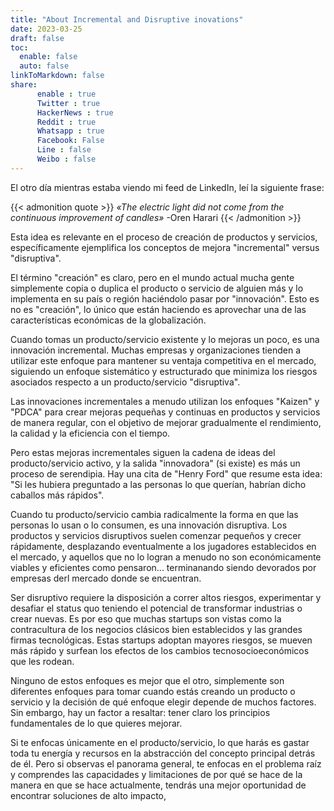 ```yaml
---
title: "About Incremental and Disruptive inovations"
date: 2023-03-25
draft: false
toc:
  enable: false
  auto: false
linkToMarkdown: false
share:
      enable : true
      Twitter : true
      HackerNews : true
      Reddit : true
      Whatsapp : true
      Facebook: False
      Line : false
      Weibo : false
---
```

El otro día mientras estaba viendo mi feed de LinkedIn, leí la siguiente frase:

{{< admonition quote >}}
*«The electric light did not come from the continuous improvement of candles»*
-Oren Harari
{{< /admonition >}}

Esta idea es relevante en el proceso de creación de productos y servicios, específicamente ejemplifica los conceptos de mejora "incremental" versus "disruptiva".

El término "creación" es claro, pero en el mundo actual mucha gente simplemente copia o duplica el producto o servicio de alguien más y lo implementa en su país o región haciéndolo pasar por "innovación". Esto es no es "creación", lo único que están haciendo es aprovechar una de las características económicas de la globalización.

Cuando tomas un producto/servicio existente y lo mejoras un poco, es una innovación incremental. Muchas empresas y organizaciones tienden a utilizar este enfoque para mantener su ventaja competitiva en el mercado, siguiendo un enfoque sistemático y estructurado que minimiza los riesgos asociados respecto a un producto/servicio "disruptiva".

Las innovaciones incrementales a menudo utilizan los enfoques "Kaizen" y "PDCA" para crear mejoras pequeñas y continuas en productos y servicios de manera regular, con el objetivo de mejorar gradualmente el rendimiento, la calidad y la eficiencia con el tiempo.

Pero estas mejoras incrementales siguen la cadena de ideas del producto/servicio activo, y la salida "innovadora" (si existe) es más un proceso de serendipia. Hay una cita de "Henry Ford" que resume esta idea: "Si les hubiera preguntado a las personas lo que querían, habrían dicho caballos más rápidos".

Cuando tu producto/servicio cambia radicalmente la forma en que las personas lo usan o lo consumen, es una innovación disruptiva. Los productos y servicios disruptivos suelen comenzar pequeños y crecer rápidamente, desplazando eventualmente a los jugadores establecidos en el mercado, y aquellos que no lo logran a menudo no son económicamente viables y eficientes como pensaron... terminanando siendo devorados por empresas derl mercado donde se encuentran.

Ser disruptivo requiere la disposición a correr altos riesgos, experimentar y desafiar el status quo teniendo el potencial de transformar industrias o crear nuevas. Es por eso que muchas startups son vistas como la contracultura de los negocios clásicos bien establecidos y las grandes firmas tecnológicas. Estas startups adoptan mayores riesgos, se mueven más rápido y surfean los efectos de los cambios tecnosocioeconómicos que les rodean.

Ninguno de estos enfoques es mejor que el otro, simplemente son diferentes enfoques para tomar cuando estás creando un producto o servicio y la decisión de qué enfoque elegir depende de muchos factores. Sin embargo, hay un factor a resaltar: tener claro los principios fundamentales de lo que quieres mejorar.

Si te enfocas únicamente en el producto/servicio, lo que harás es gastar toda tu energía y recursos en la abstracción del concepto principal detrás de él. Pero si observas el panorama general, te enfocas en el problema raíz y comprendes las capacidades y limitaciones de por qué se hace de la manera en que se hace actualmente, tendrás una mejor oportunidad de encontrar soluciones de alto impacto,